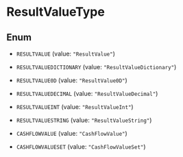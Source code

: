 

# ResultValueType

## Enum


* `RESULTVALUE` (value: `"ResultValue"`)

* `RESULTVALUEDICTIONARY` (value: `"ResultValueDictionary"`)

* `RESULTVALUE0D` (value: `"ResultValue0D"`)

* `RESULTVALUEDECIMAL` (value: `"ResultValueDecimal"`)

* `RESULTVALUEINT` (value: `"ResultValueInt"`)

* `RESULTVALUESTRING` (value: `"ResultValueString"`)

* `CASHFLOWVALUE` (value: `"CashFlowValue"`)

* `CASHFLOWVALUESET` (value: `"CashFlowValueSet"`)



